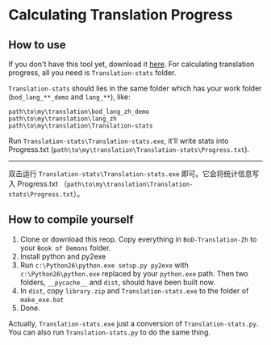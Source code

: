 # Calculating Translation Progress

## How to use

If you don't have this tool yet, download it [here](https://github.com/xuchkang171/BoD-Translation-Zh/releases). For calculating translation progress, all you need is `Translation-stats` folder.
 
`Translation-stats` should lies in the same folder which has your work folder (`bod_lang_**_demo` and `lang_**`), like:

    path\to\my\translation\bod_lang_zh_demo
    path\to\my\translation\lang_zh
    path\to\my\translation\Translation-stats 

Run `Translation-stats\Translation-stats.exe`, it'll write stats into Progress.txt (`path\to\my\translation\Translation-stats\Progress.txt`).

---

双击运行 `Translation-stats\Translation-stats.exe` 即可。它会将统计信息写入 Progress.txt （`path\to\my\translation\Translation-stats\Progress.txt`）。
## How to compile yourself

1. Clone or download this reop. Copy everything in `BoD-Translation-Zh` to your `Book of Demons` folder.
2. Install python and py2exe
3. Run `c:\Python26\python.exe setup.py py2exe` with `c:\Python26\python.exe` replaced by your `python.exe` path. Then two folders, `__pycache__` and `dist`, should have been built now.
4. In `dist`, copy `library.zip` and `Translation-stats.exe` to the folder of `make_exe.bat`
5. Done.

Actually, `Translation-stats.exe` just a conversion of `Translation-stats.py`. You can also run `Translation-stats.py` to do the same thing.